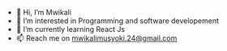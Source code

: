 - 👋 Hi, I’m Mwikali
- 👀 I’m interested in Programming and software developement
- 🌱 I’m currently learning React Js
- 📫 Reach me on mwikalimusyoki.24@gmail.com
